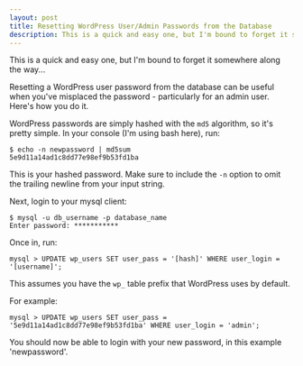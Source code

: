 ```yaml
---
layout: post
title: Resetting WordPress User/Admin Passwords from the Database
description: This is a quick and easy one, but I'm bound to forget it somewhere along the way...
---
```

This is a quick and easy one, but I'm bound to forget it somewhere along the way...

Resetting a WordPress user password from the database can be useful when you've misplaced the password - particularly for an admin user. Here's how you do it.

WordPress passwords are simply hashed with the `md5` algorithm, so it's pretty simple. In your console (I'm using bash here), run:

    $ echo -n newpassword | md5sum
    5e9d11a14ad1c8dd77e98ef9b53fd1ba

This is your hashed password. Make sure to include the `-n` option to omit the trailing newline from your input string.

Next, login to your mysql client:

    $ mysql -u db_username -p database_name
    Enter password: ***********

Once in, run:

    mysql > UPDATE wp_users SET user_pass = '[hash]' WHERE user_login = '[username]';

This assumes you have the `wp_` table prefix that WordPress uses by default.

For example:

    mysql > UPDATE wp_users SET user_pass = '5e9d11a14ad1c8dd77e98ef9b53fd1ba' WHERE user_login = 'admin';

You should now be able to login with your new password, in this example 'newpassword'.